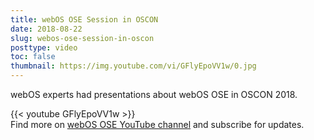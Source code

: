 ```yaml
---
title: webOS OSE Session in OSCON
date: 2018-08-22
slug: webos-ose-session-in-oscon
posttype: video
toc: false
thumbnail: https://img.youtube.com/vi/GFlyEpoVV1w/0.jpg
---
```


webOS experts had presentations about webOS OSE in OSCON 2018.

{{< youtube GFlyEpoVV1w >}}
<br>
Find more on [webOS OSE YouTube channel](https://www.youtube.com/channel/UC8wy-KVywjZ9CPrVeq4DvmA) and subscribe for updates.
